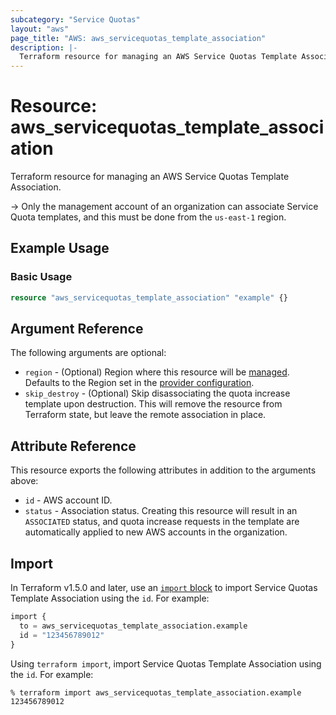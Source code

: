 ```yaml
---
subcategory: "Service Quotas"
layout: "aws"
page_title: "AWS: aws_servicequotas_template_association"
description: |-
  Terraform resource for managing an AWS Service Quotas Template Association.
---
```

# Resource: aws_servicequotas_template_association

Terraform resource for managing an AWS Service Quotas Template Association.

-> Only the management account of an organization can associate Service Quota templates, and this must be done from the `us-east-1` region.

## Example Usage

### Basic Usage

```terraform
resource "aws_servicequotas_template_association" "example" {}
```

## Argument Reference

The following arguments are optional:

* `region` - (Optional) Region where this resource will be [managed](https://docs.aws.amazon.com/general/latest/gr/rande.html#regional-endpoints). Defaults to the Region set in the [provider configuration](https://registry.terraform.io/providers/hashicorp/aws/latest/docs#aws-configuration-reference).
* `skip_destroy` - (Optional) Skip disassociating the quota increase template upon destruction. This will remove the resource from Terraform state, but leave the remote association in place.

## Attribute Reference

This resource exports the following attributes in addition to the arguments above:

* `id` - AWS account ID.
* `status` - Association status. Creating this resource will result in an `ASSOCIATED` status, and quota increase requests in the template are automatically applied to new AWS accounts in the organization.

## Import

In Terraform v1.5.0 and later, use an [`import` block](https://developer.hashicorp.com/terraform/language/import) to import Service Quotas Template Association using the `id`. For example:

```terraform
import {
  to = aws_servicequotas_template_association.example
  id = "123456789012"
}
```

Using `terraform import`, import Service Quotas Template Association using the `id`. For example:

```console
% terraform import aws_servicequotas_template_association.example 123456789012 
```
